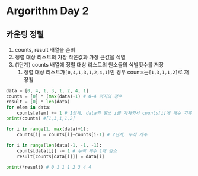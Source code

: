 # Argorithm Day 2

## 카운팅 정렬
1. counts, result 배열을 준비
2. 정렬 대상 리스트의 가장 작은값과 가장 큰값을 식별
3. (1단계) counts 배열에 정렬 대상 리스트의 원소들의 식별횟수를 저장
   1. 정렬 대상 리스트가`[0,4,1,3,1,2,4,1]`인 경우 counts는`[1,3,1,1,2]`로 저장됨
```py
data = [0, 4, 1, 3, 1, 2, 4, 1]
counts = [0] * (max(data)+1) # 0~4 까지의 정수
result = [0] * len(data)
for elem in data:
    counts[elem] += 1 # 1단계, data의 원소 i를 가져와서 counts[i]에 개수 기록
print(counts) #[1,3,1,1,2]

for i in range(1, max(data)+1):
    counts[i] = counts[i]+counts[i-1] # 2단계, 누적 개수

for i in range(len(data)-1, -1, -1):
    counts[data[i]] -= 1 # 누적 개수 1개 감소
    result[counts[data[i]]] = data[i]

print(*result) # 0 1 1 1 2 3 4 4
```
